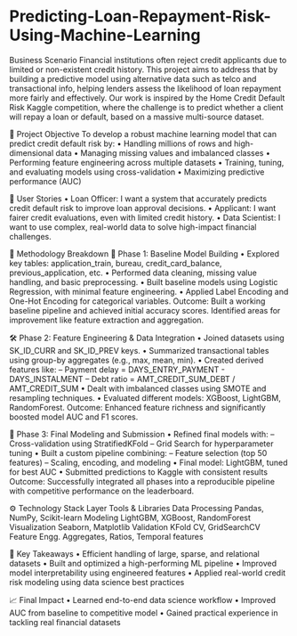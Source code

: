 # Predicting-Loan-Repayment-Risk-Using-Machine-Learning
Business Scenario
Financial institutions often reject credit applicants due to limited or non-existent credit history. This project aims to address that by building a predictive model using alternative data such as telco and transactional info, helping lenders assess the likelihood of loan repayment more fairly and effectively.
Our work is inspired by the Home Credit Default Risk Kaggle competition, where the challenge is to predict whether a client will repay a loan or default, based on a massive multi-source dataset.


🎯 Project Objective
To develop a robust machine learning model that can predict credit default risk by:
•	Handling millions of rows and high-dimensional data
•	Managing missing values and imbalanced classes
•	Performing feature engineering across multiple datasets
•	Training, tuning, and evaluating models using cross-validation
•	Maximizing predictive performance (AUC)


👥 User Stories
•	Loan Officer: I want a system that accurately predicts credit default risk to improve loan approval decisions.
•	Applicant: I want fairer credit evaluations, even with limited credit history.
•	Data Scientist: I want to use complex, real-world data to solve high-impact financial challenges.


🧠 Methodology Breakdown
📘 Phase 1: Baseline Model Building
•	Explored key tables: application_train, bureau, credit_card_balance, previous_application, etc.
•	Performed data cleaning, missing value handling, and basic preprocessing.
•	Built baseline models using Logistic Regression, with minimal feature engineering.
•	Applied Label Encoding and One-Hot Encoding for categorical variables.
Outcome: Built a working baseline pipeline and achieved initial accuracy scores. Identified areas for improvement like feature extraction and aggregation.


🛠️ Phase 2: Feature Engineering & Data Integration
•	Joined datasets using SK_ID_CURR and SK_ID_PREV keys.
•	Summarized transactional tables using group-by aggregates (e.g., max, mean, min).
•	Created derived features like:
–	Payment delay = DAYS_ENTRY_PAYMENT - DAYS_INSTALMENT
–	Debt ratio = AMT_CREDIT_SUM_DEBT / AMT_CREDIT_SUM
•	Dealt with imbalanced classes using SMOTE and resampling techniques.
•	Evaluated different models: XGBoost, LightGBM, RandomForest.
Outcome: Enhanced feature richness and significantly boosted model AUC and F1 scores.


🧪 Phase 3: Final Modeling and Submission
•	Refined final models with:
–	Cross-validation using StratifiedKFold
–	Grid Search for hyperparameter tuning
•	Built a custom pipeline combining:
–	Feature selection (top 50 features)
–	Scaling, encoding, and modeling
•	Final model: LightGBM, tuned for best AUC
•	Submitted predictions to Kaggle with consistent results
Outcome: Successfully integrated all phases into a reproducible pipeline with competitive performance on the leaderboard.


⚙️ Technology Stack
Layer	Tools & Libraries
Data Processing	Pandas, NumPy, Scikit-learn
Modeling	LightGBM, XGBoost, RandomForest
Visualization	Seaborn, Matplotlib
Validation	KFold CV, GridSearchCV
Feature Engg.	Aggregates, Ratios, Temporal features


📌 Key Takeaways
•	Efficient handling of large, sparse, and relational datasets
•	Built and optimized a high-performing ML pipeline
•	Improved model interpretability using engineered features
•	Applied real-world credit risk modeling using data science best practices


📈 Final Impact
•	Learned end-to-end data science workflow
•	Improved AUC from baseline to competitive model
•	Gained practical experience in tackling real financial datasets

